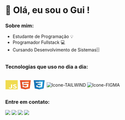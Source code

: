 <h1>&#128075; Olá, eu sou o Gui !</h1>

<h3>Sobre mim:</h3>
<ul>
    <li>Estudante de Programação 💡</li>
    <li>Programador Fullstack 💻</li>
    <li>Cursando Desenvolvimento de Sistemas🗄</li>
</ul>
    
##

<h3>Tecnologias que uso no dia a dia:</h3>
<div style="display: inline_block"><br>
  <img align="center" alt="Icone-Js" height="30" width="40" src="https://raw.githubusercontent.com/devicons/devicon/master/icons/javascript/javascript-plain.svg">
  <img align="center" alt="Icone-HTML" height="30" width="40" src="https://raw.githubusercontent.com/devicons/devicon/master/icons/html5/html5-original.svg">
  <img align="center" alt="Icone-CSS" height="30" width="40" src="https://raw.githubusercontent.com/devicons/devicon/master/icons/css3/css3-original.svg">
  <img align="center" alt="Icone-TAILWIND" height="30" width="40" src="https://cdn.jsdelivr.net/gh/devicons/devicon/icons/tailwindcss/tailwindcss-plain.svg" />
  <img align="center" alt="Icone-FIGMA" height="30" width="40" src="https://cdn.jsdelivr.net/gh/devicons/devicon/icons/figma/figma-original.svg" />         
</div>

##

    
<h3>Entre em contato:</h3>
<div>
     <a href="#" target="_blank"><img src="https://img.shields.io/badge/LinkedIn-0077B5?style=for-the-badge&logo=linkedin&logoColor=white" target="_blank"></a>
     <a href="mailto:emaildevoces" target="_blank"><img src="https://img.shields.io/badge/Gmail-D14836?style=for-the-badge&logo=gmail&logoColor=white" target="_blank"></a>
 <a href="link-do-whats-de-voces" target="_blank"><img src="https://img.shields.io/badge/WhatsApp-25D366?style=for-the-badge&logo=whatsapp&logoColor=white" target="_blank"></a>
 <a href="link-do-portfolio-de-voces" target="_blank"><img src="https://img.shields.io/badge/website-000000?style=for-the-badge&logo=About.me&logoColor=white" target="_blank"></a>
</div>